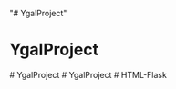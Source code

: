 "# YgalProject" 
# YgalProject
#   Y g a l P r o j e c t  
 #   Y g a l P r o j e c t  
 #   H T M L - F l a s k  
 